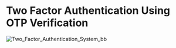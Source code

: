 # Two Factor Authentication Using OTP Verification 
![Two_Factor_Authentication_System_bb](https://github.com/Siddhesh1292/Two_Factor_Authentication/assets/146555178/f87c5883-4942-4852-b69d-aed8723edd08)
